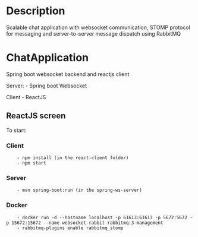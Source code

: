 # Description
Scalable chat application with websocket communication, STOMP protocol for messaging and server-to-server message dispatch using RabbitMQ


# ChatApplication
Spring boot websocket backend and reactjs client

Server:
    - Spring boot Websocket

Client
    - ReactJS

## ReactJS screen

To start:
    
### Client
        - npm install (in the react-client folder)
        - npm start
    
### Server
        - mvn spring-boot:run (in the spring-ws-server)

### Docker
        - docker run -d --hostname localhost -p 61613:61613 -p 5672:5672 -p 15672:15672 --name websocket-rabbit rabbitmq:3-management
        - rabbitmq-plugins enable rabbitmq_stomp

